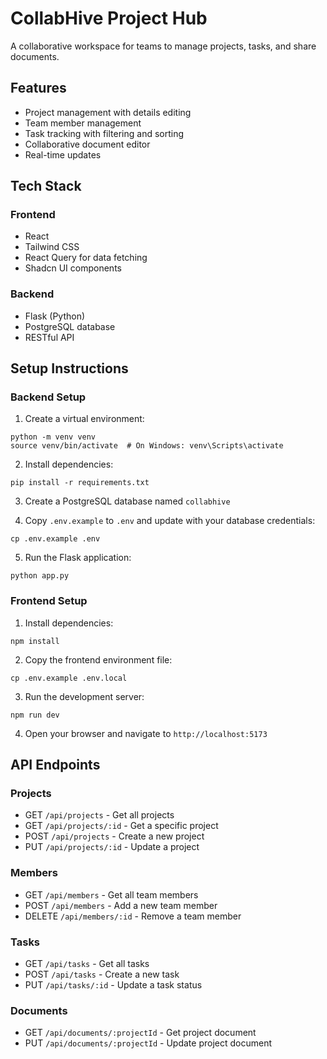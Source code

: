 
# CollabHive Project Hub

A collaborative workspace for teams to manage projects, tasks, and share documents.

## Features

- Project management with details editing
- Team member management
- Task tracking with filtering and sorting
- Collaborative document editor
- Real-time updates

## Tech Stack

### Frontend
- React
- Tailwind CSS
- React Query for data fetching
- Shadcn UI components

### Backend
- Flask (Python)
- PostgreSQL database
- RESTful API

## Setup Instructions

### Backend Setup

1. Create a virtual environment:
```
python -m venv venv
source venv/bin/activate  # On Windows: venv\Scripts\activate
```

2. Install dependencies:
```
pip install -r requirements.txt
```

3. Create a PostgreSQL database named `collabhive`

4. Copy `.env.example` to `.env` and update with your database credentials:
```
cp .env.example .env
```

5. Run the Flask application:
```
python app.py
```

### Frontend Setup

1. Install dependencies:
```
npm install
```

2. Copy the frontend environment file:
```
cp .env.example .env.local
```

3. Run the development server:
```
npm run dev
```

4. Open your browser and navigate to `http://localhost:5173`

## API Endpoints

### Projects
- GET `/api/projects` - Get all projects
- GET `/api/projects/:id` - Get a specific project
- POST `/api/projects` - Create a new project
- PUT `/api/projects/:id` - Update a project

### Members
- GET `/api/members` - Get all team members
- POST `/api/members` - Add a new team member
- DELETE `/api/members/:id` - Remove a team member

### Tasks
- GET `/api/tasks` - Get all tasks
- POST `/api/tasks` - Create a new task
- PUT `/api/tasks/:id` - Update a task status

### Documents
- GET `/api/documents/:projectId` - Get project document
- PUT `/api/documents/:projectId` - Update project document
